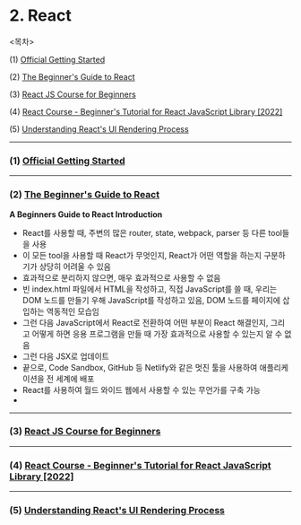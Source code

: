 # 2. React

<목차>

(1) [Official Getting Started](#1-official-getting-startedhttpsreactjsorgtutorialtutorialhtml)

(2) [The Beginner's Guide to React](#2-the-beginners-guide-to-reacthttpseggheadiocoursesthe-beginner-s-guide-to-react)

(3) [React JS Course for Beginners](#3-react-js-course-for-beginnershttpsyoutubenteuhbp7wde)

(4) [React Course - Beginner's Tutorial for React JavaScript Library [2022]](#4-react-course---beginners-tutorial-for-react-javascript-library-2022httpsyoutubebmknfkxifa8)

(5) [Understanding React's UI Rendering Process](#5-understanding-reacts-ui-rendering-processhttpsyoutubei793qm6kv3u)

---

### (1) [Official Getting Started](https://reactjs.org/tutorial/tutorial.html)

---

### (2) [The Beginner's Guide to React](https://egghead.io/courses/the-beginner-s-guide-to-react)

**A Beginners Guide to React Introduction**

- React를 사용할 때, 주변의 많은 router, state, webpack, parser 등 다른 tool들을 사용
- 이 모든 tool을 사용할 때 React가 무엇인지, React가 어떤 역할을 하는지 구분하기가 상당히 어려울 수 있음
- 효과적으로 분리하지 않으면, 매우 효과적으로 사용할 수 없음
- 빈 index.html 파일에서 HTML을 작성하고, 직접 JavaScript를 쓸 때, 우리는 DOM 노드를 만들기 우해 JavaScript를 작성하고 있음, DOM 노드를 페이지에 삽입하는 역동적인 모습임
- 그런 다음 JavaScript에서 React로 전환하여 어떤 부분이 React 해결인지, 그리고 어떻게 하면 응용 프로그램을 만들 때 가장 효과적으로 사용할 수 있는지 알 수 없음
- 그런 다음 JSX로 업데이트
- 끝으로, Code Sandbox, GitHub 등 Netlify와 같은 멋진 툴을 사용하여 애플리케이션을 전 세계에 배포
- React를 사용하여 월드 와이드 웹에서 사용할 수 있는 무언가를 구축 가능
-

---

### (3) [React JS Course for Beginners](https://youtu.be/nTeuhbP7wdE)

---

### (4) [React Course - Beginner's Tutorial for React JavaScript Library [2022]](https://youtu.be/bMknfKXIFA8)

---

### (5) [Understanding React's UI Rendering Process](https://youtu.be/i793Qm6kv3U)
